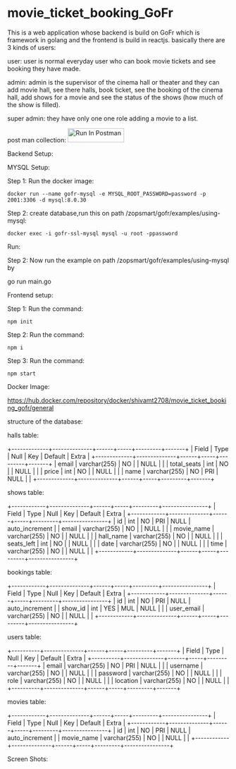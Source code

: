 # movie_ticket_booking_GoFr
This is a web application whose backend is build on GoFr which is framework in golang and the frontend is build in reactjs.
basically there are 3 kinds of users:

user: user is normal everyday user who can book movie tickets and see booking they have made.

admin: admin is the supervisor of the cinema hall or theater and they can add movie hall, see there halls, book ticket, see the booking of the cinema hall, add shows for a movie and see the status of the shows (how much of the show is filled).

super admin: they have only one one role adding a movie to a list.

post man collection:
    [<img src="https://run.pstmn.io/button.svg" alt="Run In Postman" style="width: 128px; height: 32px;">](https://god.gw.postman.com/run-collection/29276299-0baea594-88ed-4f28-8cb6-2fc31d49d8a0?action=collection%2Ffork&source=rip_markdown&collection-url=entityId%3D29276299-0baea594-88ed-4f28-8cb6-2fc31d49d8a0%26entityType%3Dcollection%26workspaceId%3D5614569b-b9a7-493f-8e16-3f436759bee4)

Backend Setup:

MYSQL Setup:

Step 1: Run the docker image:

    docker run --name gofr-mysql -e MYSQL_ROOT_PASSWORD=password -p 2001:3306 -d mysql:8.0.30

Step 2: create database,run this on path /zopsmart/gofr/examples/using-mysql:

    docker exec -i gofr-ssl-mysql mysql -u root -ppassword

Run:

Step 2: Now run the example on path /zopsmart/gofr/examples/using-mysql by

go run main.go

Frontend setup:

Step 1: Run the command:

    npm init

Step 2: Run the command:

    npm i

Step 3: Run the command:

    npm start

Docker Image:

https://hub.docker.com/repository/docker/shivamt2708/movie_ticket_booking_gofr/general

structure of the database:

halls table:

+-------------+--------------+------+-----+---------+-------+
| Field       | Type         | Null | Key | Default | Extra |
+-------------+--------------+------+-----+---------+-------+
| email       | varchar(255) | NO   |     | NULL    |       |
| total_seats | int          | NO   |     | NULL    |       |
| price       | int          | NO   |     | NULL    |       |
| name        | varchar(255) | NO   | PRI | NULL    |       |
+-------------+--------------+------+-----+---------+-------+

shows table:

+------------+--------------+------+-----+---------+----------------+
| Field      | Type         | Null | Key | Default | Extra          |
+------------+--------------+------+-----+---------+----------------+
| id         | int          | NO   | PRI | NULL    | auto_increment |
| email      | varchar(255) | NO   |     | NULL    |                |
| movie_name | varchar(255) | NO   |     | NULL    |                |
| hall_name  | varchar(255) | NO   |     | NULL    |                |
| seats_left | int          | NO   |     | NULL    |                |
| date       | varchar(255) | NO   |     | NULL    |                |
| time       | varchar(255) | NO   |     | NULL    |                |
+------------+--------------+------+-----+---------+----------------+

bookings table:

+------------+--------------+------+-----+---------+----------------+
| Field      | Type         | Null | Key | Default | Extra          |
+------------+--------------+------+-----+---------+----------------+
| id         | int          | NO   | PRI | NULL    | auto_increment |
| show_id    | int          | YES  | MUL | NULL    |                |
| user_email | varchar(255) | NO   |     | NULL    |                |
+------------+--------------+------+-----+---------+----------------+

users table:

+----------+--------------+------+-----+---------+-------+
| Field    | Type         | Null | Key | Default | Extra |
+----------+--------------+------+-----+---------+-------+
| email    | varchar(255) | NO   | PRI | NULL    |       |
| username | varchar(255) | NO   |     | NULL    |       |
| password | varchar(255) | NO   |     | NULL    |       |
| role     | varchar(255) | NO   |     | NULL    |       |
| location | varchar(255) | NO   |     | NULL    |       |
+----------+--------------+------+-----+---------+-------+

movies table:

+------------+--------------+------+-----+---------+----------------+
| Field      | Type         | Null | Key | Default | Extra          |
+------------+--------------+------+-----+---------+----------------+
| id         | int          | NO   | PRI | NULL    | auto_increment |
| movie_name | varchar(255) | NO   |     | NULL    |                |
+------------+--------------+------+-----+---------+----------------+

Screen Shots:

<img scr="./images/0">
<img scr="./images/1">
<img scr="./images/2">
<img scr="./images/3">
<img scr="./images/4">
<img scr="./images/5">
<img scr="./images/6">
<img scr="./images/7">